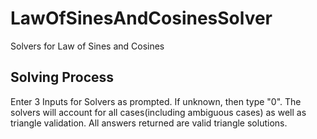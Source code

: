 # LawOfSinesAndCosinesSolver
Solvers for Law of Sines and Cosines

## Solving Process
Enter 3 Inputs for Solvers as prompted. If unknown, then type "0". The solvers will account for all cases(including ambiguous cases) as well as triangle validation. All answers returned are valid triangle solutions.  
